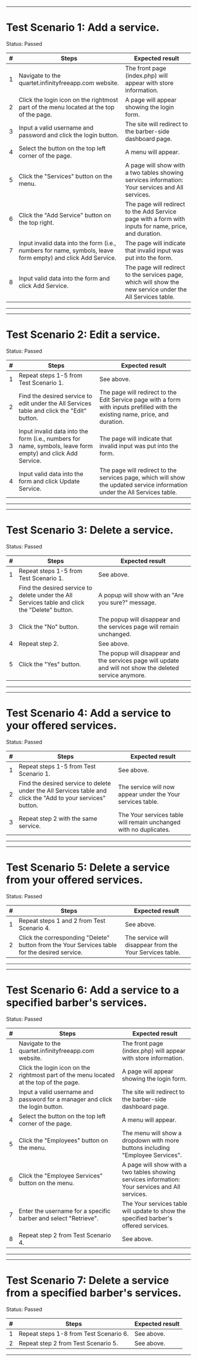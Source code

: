 ****************************************
# Test Scenario 1: Add a service.
Status: Passed

| # | Steps | Expected result |
| --- | --- | --- |
| 1 | Navigate to the quartet.infinityfreeapp.com website. | The front page (index.php) will appear with store information. |
| 2 | Click the login icon on the rightmost part of the menu located at the top of the page. | A page will appear showing the login form. |
| 3 | Input a valid username and password and click the login button. | The site will redirect to the barber-side dashboard page. |
| 4 | Select the button on the top left corner of the page. | A menu will appear. |
| 5 | Click the "Services" button on the menu. | A page will show with a two tables showing services information: Your services and All services. |
| 6 | Click the "Add Service" button on the top right. | The page will redirect to the Add Service page with a form with inputs for name, price, and duration. |
| 7 | Input invalid data into the form (i.e., numbers for name, symbols, leave form empty) and click Add Service. | The page will indicate that invalid input was put into the form. |
| 8 | Input valid data into the form and click Add Service. | The page will redirect to the services page, which will show the new service under the All Services table. |

****************************************

****************************************
# Test Scenario 2: Edit a service.
Status: Passed

| # | Steps | Expected result |
| --- | --- | --- |
| 1 | Repeat steps 1-5 from Test Scenario 1. | See above. |
| 2 | Find the desired service to edit under the All Services table and click the "Edit" button. | The page will redirect to the Edit Service page with a form with inputs prefilled with the existing name, price, and duration. |
| 3 | Input invalid data into the form (i.e., numbers for name, symbols, leave form empty) and click Add Service. | The page will indicate that invalid input was put into the form. |
| 4 | Input valid data into the form and click Update Service. | The page will redirect to the services page, which will show the updated service information under the All Services table. |

****************************************

****************************************
# Test Scenario 3: Delete a service.
Status: Passed

| # | Steps | Expected result |
| --- | --- | --- |
| 1 | Repeat steps 1-5 from Test Scenario 1. | See above. |
| 2 | Find the desired service to delete under the All Services table and click the "Delete" button. | A popup will show with an "Are you sure?" message. |
| 3 | Click the "No" button. | The popup will disappear and the services page will remain unchanged. |
| 4 | Repeat step 2. | See above. |
| 5 | Click the "Yes" button. | The popup will disappear and the services page will update and will not show the deleted service anymore. |

****************************************

****************************************
# Test Scenario 4: Add a service to your offered services.
Status: Passed

| # | Steps | Expected result |
| --- | --- | --- |
| 1 | Repeat steps 1-5 from Test Scenario 1. | See above. |
| 2 | Find the desired service to delete under the All Services table and click the "Add to your services" button. | The service will now appear under the Your services table. |
| 3 | Repeat step 2 with the same service. | The Your services table will remain unchanged with no duplicates. |

****************************************

****************************************
# Test Scenario 5: Delete a service from your offered services.
Status: Passed

| # | Steps | Expected result |
| --- | --- | --- |
| 1 | Repeat steps 1 and 2 from Test Scenario 4. | See above. |
| 2 | Click the corresponding "Delete" button from the Your Services table for the desired service. | The service will disappear from the Your Services table. |

****************************************

****************************************
# Test Scenario 6: Add a service to a specified barber's services.
Status: Passed

| # | Steps | Expected result |
| --- | --- | --- |
| 1 | Navigate to the quartet.infinityfreeapp.com website. | The front page (index.php) will appear with store information. |
| 2 | Click the login icon on the rightmost part of the menu located at the top of the page. | A page will appear showing the login form. |
| 3 | Input a valid username and password for a manager and click the login button. | The site will redirect to the barber-side dashboard page. |
| 4 | Select the button on the top left corner of the page. | A menu will appear. |
| 5 | Click the "Employees" button on the menu. | The menu will show a dropdown with more buttons including "Employee Services". |
| 6 | Click the "Employee Services" button on the menu. | A page will show with a two tables showing services information: Your services and All services. |
| 7 | Enter the username for a specific barber and select "Retrieve". | The Your services table will update to show the specified barber's offered services. |
| 8 | Repeat step 2 from Test Scenario 4. | See above. |

****************************************

****************************************
# Test Scenario 7: Delete a service from a specified barber's services.
Status: Passed

| # | Steps | Expected result |
| --- | --- | --- |
| 1 | Repeat steps 1-8 from Test Scenario 6. | See above. |
| 2 | Repeat step 2 from Test Scenario 5. | See above. |

****************************************